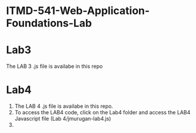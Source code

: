 # ITMD-541-Web-Application-Foundations-Lab

# Lab3
The LAB 3 .js file is availabe in this repo

# Lab4
1. The LAB 4 .js file is availabe in this repo. 
2. To access the LAB4 code, click on the Lab4 folder and access the LAB4 Javascript file (Lab 4/jmurugan-lab4.js)
3. 

